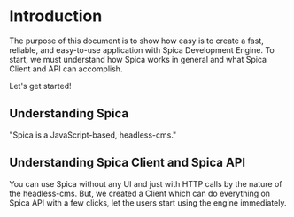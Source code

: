 # Introduction

The purpose of this document is to show how easy is to create a fast, reliable, and easy-to-use application with Spica Development Engine. To start, we must understand how Spica works in general and what Spica Client and API can accomplish.

Let's get started!

## Understanding Spica

"Spica is a JavaScript-based, headless-cms."

## Understanding Spica Client and Spica API

You can use Spica without any UI and just with HTTP calls by the nature of the headless-cms. But, we created a Client which can do everything on Spica API with a few clicks, let the users start using the engine immediately.
